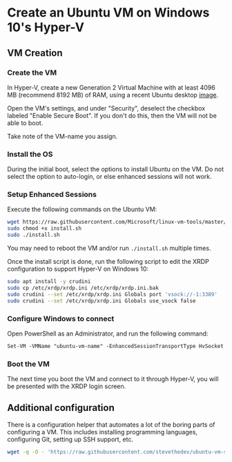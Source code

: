 # Create an Ubuntu VM on Windows 10's Hyper-V

## VM Creation

### Create the VM

In Hyper-V, create a new Generation 2 Virtual Machine with at least 4096 MB
(recommend 8192 MB) of RAM, using a recent Ubuntu desktop
[image](https://ubuntu.com/download/desktop).

Open the VM's settings, and under "Security", deselect the checkbox labeled
"Enable Secure Boot". If you don't do this, then the VM will not be able
to boot.

Take note of the VM-name you assign.

### Install the OS

During the initial boot, select the options to install Ubuntu on the VM.
Do not select the option to auto-login, or else enhanced sessions will
not work.

### Setup Enhanced Sessions

Execute the following commands on the Ubuntu VM:

```bash
wget https://raw.githubusercontent.com/Microsoft/linux-vm-tools/master/ubuntu/18.04/install.sh
sudo chmod +x install.sh
sudo ./install.sh
```

You may need to reboot the VM and/or run `./install.sh` multiple times.

Once the install script is done, run the following script to edit the
XRDP configuration to support Hyper-V on Windows 10:

```bash
sudo apt install -y crudini
sudo cp /etc/xrdp/xrdp.ini /etc/xrdp/xrdp.ini.bak
sudo crudini --set /etc/xrdp/xrdp.ini Globals port 'vsock://-1:3389'
sudo crudini --set /etc/xrdp/xrdp.ini Globals use_vsock false
```

### Configure Windows to connect

Open PowerShell as an Administrator, and run the following command:

```ps
Set-VM -VMName "ubuntu-vm-name" -EnhancedSessionTransportType HvSocket
```

### Boot the VM

The next time you boot the VM and connect to it through Hyper-V, you will
be presented with the XRDP login screen.

## Additional configuration

There is a configuration helper that automates a lot of the boring parts
of configuring a VM. This includes installing programming languages,
configuring Git, setting up SSH support, etc.

```bash
wget -q -O - 'https://raw.githubusercontent.com/stevethedev/ubuntu-vm-setup/master/setup-vm.sh' | bash
```

